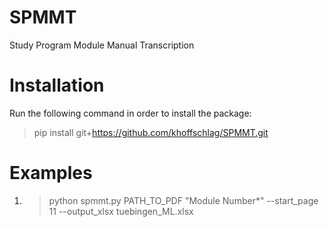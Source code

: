 # SPMMT
Study Program Module Manual Transcription 

# Installation
Run the following command in order to install the package:
> pip install git+https://github.com/khoffschlag/SPMMT.git

# Examples

1. > python spmmt.py PATH_TO_PDF "Module Number*" --start_page 11 --output_xlsx tuebingen_ML.xlsx
